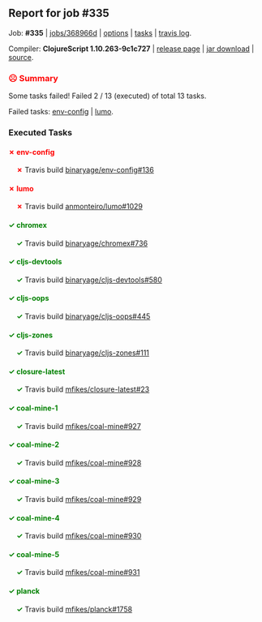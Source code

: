 ## Report for job #335

Job: **#335** | [jobs/368966d](https://github.com/cljs-oss/canary/commit/368966d704735f29de7e4b4130da27b5c51293d5) | [options](options.edn) | [tasks](tasks.edn) | [travis log](https://travis-ci.org/cljs-oss/canary/builds/360800147).

Compiler: **ClojureScript 1.10.263-9c1c727** | [release page](https://github.com/cljs-oss/canary/releases/tag/r1.10.263-9c1c727) | [jar download](https://github.com/cljs-oss/canary/releases/download/r1.10.263-9c1c727/clojurescript-1.10.263-9c1c727.jar) | [source](https://github.com/clojure/clojurescript/commit/9c1c727674aa7e2bfb399289d6f00bd51745457a).

### <b style='color:red'>☹ Summary</b>

Some tasks failed! Failed 2 / 13 (executed) of total 13 tasks.

Failed tasks: [env-config](#-env-config) | [lumo](#-lumo).

### Executed Tasks

#### <b style='color:red'>&#x2717; env-config</b>
&nbsp;&nbsp;&nbsp;&nbsp;<b style='color:red'>&#x2717;</b> Travis build [binaryage/env-config#136](https://travis-ci.org/binaryage/env-config/builds/360800829)<br>

#### <b style='color:red'>&#x2717; lumo</b>
&nbsp;&nbsp;&nbsp;&nbsp;<b style='color:red'>&#x2717;</b> Travis build [anmonteiro/lumo#1029](https://travis-ci.org/anmonteiro/lumo/builds/360800831)<br>

#### <b style='color:green'>&#x2713; chromex</b>
&nbsp;&nbsp;&nbsp;&nbsp;<b style='color:green'>&#x2713;</b> Travis build [binaryage/chromex#736](https://travis-ci.org/binaryage/chromex/builds/360800801)<br>

#### <b style='color:green'>&#x2713; cljs-devtools</b>
&nbsp;&nbsp;&nbsp;&nbsp;<b style='color:green'>&#x2713;</b> Travis build [binaryage/cljs-devtools#580](https://travis-ci.org/binaryage/cljs-devtools/builds/360800803)<br>

#### <b style='color:green'>&#x2713; cljs-oops</b>
&nbsp;&nbsp;&nbsp;&nbsp;<b style='color:green'>&#x2713;</b> Travis build [binaryage/cljs-oops#445](https://travis-ci.org/binaryage/cljs-oops/builds/360800805)<br>

#### <b style='color:green'>&#x2713; cljs-zones</b>
&nbsp;&nbsp;&nbsp;&nbsp;<b style='color:green'>&#x2713;</b> Travis build [binaryage/cljs-zones#111](https://travis-ci.org/binaryage/cljs-zones/builds/360800807)<br>

#### <b style='color:green'>&#x2713; closure-latest</b>
&nbsp;&nbsp;&nbsp;&nbsp;<b style='color:green'>&#x2713;</b> Travis build [mfikes/closure-latest#23](https://travis-ci.org/mfikes/closure-latest/builds/360800813)<br>

#### <b style='color:green'>&#x2713; coal-mine-1</b>
&nbsp;&nbsp;&nbsp;&nbsp;<b style='color:green'>&#x2713;</b> Travis build [mfikes/coal-mine#927](https://travis-ci.org/mfikes/coal-mine/builds/360800817)<br>

#### <b style='color:green'>&#x2713; coal-mine-2</b>
&nbsp;&nbsp;&nbsp;&nbsp;<b style='color:green'>&#x2713;</b> Travis build [mfikes/coal-mine#928](https://travis-ci.org/mfikes/coal-mine/builds/360800819)<br>

#### <b style='color:green'>&#x2713; coal-mine-3</b>
&nbsp;&nbsp;&nbsp;&nbsp;<b style='color:green'>&#x2713;</b> Travis build [mfikes/coal-mine#929](https://travis-ci.org/mfikes/coal-mine/builds/360800821)<br>

#### <b style='color:green'>&#x2713; coal-mine-4</b>
&nbsp;&nbsp;&nbsp;&nbsp;<b style='color:green'>&#x2713;</b> Travis build [mfikes/coal-mine#930](https://travis-ci.org/mfikes/coal-mine/builds/360800824)<br>

#### <b style='color:green'>&#x2713; coal-mine-5</b>
&nbsp;&nbsp;&nbsp;&nbsp;<b style='color:green'>&#x2713;</b> Travis build [mfikes/coal-mine#931](https://travis-ci.org/mfikes/coal-mine/builds/360800827)<br>

#### <b style='color:green'>&#x2713; planck</b>
&nbsp;&nbsp;&nbsp;&nbsp;<b style='color:green'>&#x2713;</b> Travis build [mfikes/planck#1758](https://travis-ci.org/mfikes/planck/builds/360800862)<br>